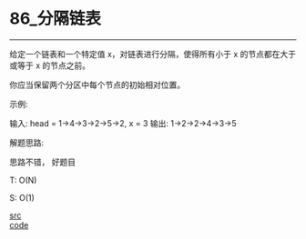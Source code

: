 # 86_分隔链表

---

给定一个链表和一个特定值 x，对链表进行分隔，使得所有小于 x 的节点都在大于或等于 x 的节点之前。

你应当保留两个分区中每个节点的初始相对位置。

示例:

输入: head = 1->4->3->2->5->2, x = 3
输出: 1->2->2->4->3->5


解题思路:

思路不错， 好题目

T: O(N)

S: O(1)

[src](https://leetcode-cn.com/problems/partition-list/) <br>
[code](code/86.c) <br>
